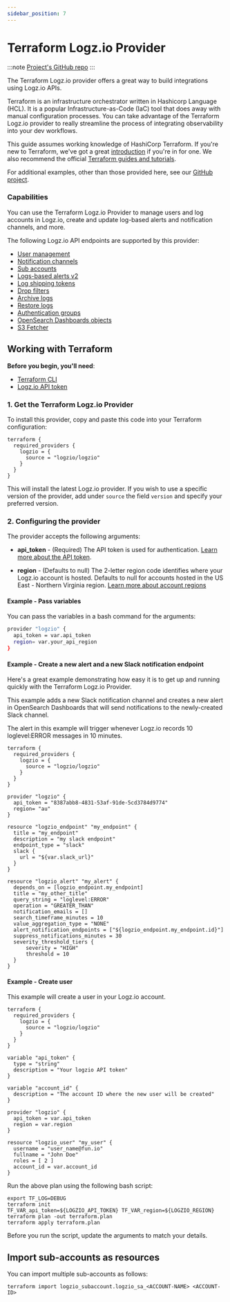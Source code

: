 ```yaml
---
sidebar_position: 7
---
```


# Terraform Logz.io Provider

:::note
[Project's GitHub repo](https://github.com/logzio/logzio_terraform_provider/)
:::

The Terraform Logz.io provider offers a great way to build integrations using Logz.io APIs.

Terraform is an infrastructure orchestrator written in Hashicorp Language (HCL). It is a popular Infrastructure-as-Code (IaC) tool that does away with manual configuration processes. You can take advantage of the Terraform Logz.io provider to really streamline the process of integrating observability into your dev workflows.

This guide assumes working knowledge of HashiCorp Terraform. If you're new to Terraform, we've got a great [introduction](https://logz.io/blog/terraform-vs-ansible-vs-puppet/) if you're in for one. We also recommend the official [Terraform guides and tutorials](https://www.terraform.io/guides/index.html).

For additional examples, other than those provided here, see our [GitHub project](https://github.com/logzio/logzio_terraform_provider/tree/master/examples).

### Capabilities

You can use the Terraform Logz.io Provider to manage users and log accounts in Logz.io, create and update log-based alerts and notification channels, and more.

The following Logz.io API endpoints are supported by this provider:

* [User management](https://github.com/logzio/terraform-provider-logzio/tree/master/examples/user)
* [Notification channels](https://github.com/logzio/terraform-provider-logzio/tree/master/examples/grafana_notification_policy)
* [Sub accounts](https://github.com/logzio/terraform-provider-logzio/tree/master/examples/subaccount)
* [Logs-based alerts v2](https://github.com/logzio/terraform-provider-logzio/tree/master/examples/alert_v2)
* [Log shipping tokens](https://github.com/logzio/terraform-provider-logzio/tree/master/examples/log_shipping_token)
* [Drop filters](https://github.com/logzio/terraform-provider-logzio/tree/master/examples/drop_filter)
* [Archive logs](https://github.com/logzio/terraform-provider-logzio/tree/master/examples/archive_logs)
* [Restore logs](https://github.com/logzio/terraform-provider-logzio/tree/master/examples/restore_logs)
* [Authentication groups](https://github.com/logzio/terraform-provider-logzio/tree/master/examples/authentication_groups)
* [OpenSearch Dashboards objects](https://github.com/logzio/terraform-provider-logzio/tree/master/examples/kibana_object)
* [S3 Fetcher](https://github.com/logzio/terraform-provider-logzio/tree/master/examples/s3_fetcher)

## Working with Terraform

**Before you begin, you'll need**:

* [Terraform CLI](https://learn.hashicorp.com/tutorials/terraform/install-cli)
* [Logz.io API token](https://app.logz.io/#/dashboard/settings/manage-tokens/api)

### 1. Get the Terraform Logz.io Provider

To install this provider, copy and paste this code into your Terraform configuration:

```hcl
terraform {
  required_providers {
    logzio = {
      source = "logzio/logzio"
    }
  }
}
```

This will install the latest Logz.io provider.
If you wish to use a specific version of the provider, add under `source` the field `version` and specify your preferred version.


### 2. Configuring the provider

The provider accepts the following arguments:

* **api_token** - (Required) The API token is used for authentication. [Learn more about the API token](https://docs.logz.io/docs/user-guide/admin/authentication-tokens/api-tokens/).

* **region** - (Defaults to null) The 2-letter region code identifies where your Logz.io account is hosted.
Defaults to null for accounts hosted in the US East - Northern Virginia region. [Learn more about account regions](https://docs.logz.io/docs/user-guide/admin/hosting-regions/account-region/)


<h4 id="#example1">Example - Pass variables</h4>

You can pass the variables in a bash command for the arguments:

```bash
provider "logzio" {
  api_token = var.api_token
  region= var.your_api_region
}
```


<h4 id="#example3">Example - Create a new alert and a new Slack notification endpoint</h4>


Here's a great example demonstrating how easy it is to get up and running quickly with the Terraform Logz.io Provider.

This example adds a new Slack notification channel and creates a new alert in OpenSearch Dashboards that will send notifications to the newly-created Slack channel.

The alert in this example will trigger whenever Logz.io records 10 loglevel:ERROR messages in 10 minutes.

```
terraform {
  required_providers {
    logzio = {
      source = "logzio/logzio"
    }
  }
}

provider "logzio" {
  api_token = "8387abb8-4831-53af-91de-5cd3784d9774"
  region= "au"
}

resource "logzio_endpoint" "my_endpoint" {
  title = "my_endpoint"
  description = "my slack endpoint"
  endpoint_type = "slack"
  slack {
    url = "${var.slack_url}"
  }
}

resource "logzio_alert" "my_alert" {
  depends_on = [logzio_endpoint.my_endpoint]
  title = "my_other_title"
  query_string = "loglevel:ERROR"
  operation = "GREATER_THAN"
  notification_emails = []
  search_timeframe_minutes = 10
  value_aggregation_type = "NONE"
  alert_notification_endpoints = ["${logzio_endpoint.my_endpoint.id}"]
  suppress_notifications_minutes = 30
  severity_threshold_tiers {
      severity = "HIGH"
      threshold = 10
  }
}
```


<h4 id="#example3">Example - Create user</h4>

This example will create a user in your Logz.io account.

```
terraform {
  required_providers {
    logzio = {
      source = "logzio/logzio"
    }
  }
}

variable "api_token" {
  type = "string"
  description = "Your logzio API token"
}

variable "account_id" {
  description = "The account ID where the new user will be created"
}

provider "logzio" {
  api_token = var.api_token
  region = var.region
}

resource "logzio_user" "my_user" {
  username = "user_name@fun.io"
  fullname = "John Doe"
  roles = [ 2 ]
  account_id = var.account_id
}
```

Run the above plan using the following bash script:

```
export TF_LOG=DEBUG
terraform init
TF_VAR_api_token=${LOGZIO_API_TOKEN} TF_VAR_region=${LOGZIO_REGION} terraform plan -out terraform.plan
terraform apply terraform.plan
```

Before you run the script, update the arguments to match your details.

## Import sub-accounts as resources 

You can import multiple sub-accounts as follows:

```
terraform import logzio_subaccount.logzio_sa_<ACCOUNT-NAME> <ACCOUNT-ID>
```
